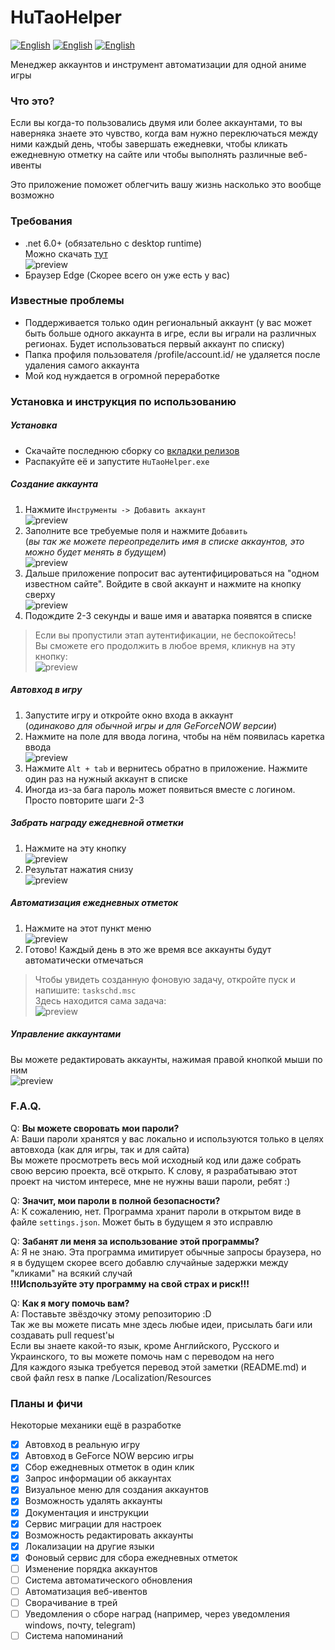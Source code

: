 # HuTaoHelper
[![English](https://img.shields.io/badge/lang-English-red.svg)](README.md)
[![English](https://img.shields.io/badge/мова-Українська-green.svg)](README.ua.md)
[![English](https://img.shields.io/badge/язык-Русский-blue.svg)](README.ru.md)

Менеджер аккаунтов и инструмент автоматизации для
одной аниме игры

### Что это?
Если вы когда-то пользовались двумя или более
аккаунтами, то вы наверняка знаете это чувство,
когда вам нужно переключаться между ними каждый день,
чтобы завершать ежедневки, чтобы кликать ежедневную
отметку на сайте или чтобы выполнять различные
веб-ивенты

Это приложение поможет облегчить вашу жизнь
насколько это вообще возможно

### Требования
- .net 6.0+ (обязательно с desktop runtime)\
Можно скачать [тут](https://dotnet.microsoft.com/en-us/download/dotnet/6.0)\
![preview](Images/ru/Runtime.png)
- Браузер Edge (Скорее всего он уже есть у вас)

### Известные проблемы
- Поддерживается только один региональный аккаунт 
(у вас может быть больше одного аккаунта в игре, если
вы играли на различных регионах. Будет использоваться
первый аккаунт по списку)
- Папка профиля пользователя /profile/account.id/
не удаляется после удаления самого аккаунта
- Мой код нуждается в огромной переработке

### Установка и инструкция по использованию
##### Установка
- Скачайте последнюю сборку со [вкладки релизов](https://github.com/Mishin870/HuTaoHelper/releases)
- Распакуйте её и запустите `HuTaoHelper.exe`

##### Создание аккаунта
1. Нажмите `Инструменты -> Добавить аккаунт`\
![preview](Images/ru/CreateAccount1.png)
2. Заполните все требуемые поля и нажмите `Добавить`\
(_вы так же можете переопределить имя в списке
аккаунтов, это можно будет менять в будущем_)\
![preview](Images/ru/CreateAccount2.png)
3. Дальше приложение попросит вас аутентифицироваться
на "одном известном сайте". Войдите в свой аккаунт
и нажмите на кнопку сверху\
![preview](Images/ru/CreateAccount3.png)
4. Подождите 2-3 секунды и ваше имя и аватарка
появятся в списке
> Если вы пропустили этап аутентификации,
> не беспокойтесь!\
> Вы сможете его продолжить в любое время, кликнув
> на эту кнопку:\
> ![preview](Images/ru/CreateAccount4.png)

##### Автовход в игру
1. Запустите игру и откройте окно входа в аккаунт\
(_одинаково для обычной игры и для GeForceNOW версии_)
2. Нажмите на поле для ввода логина, чтобы на нём
появилась каретка ввода\
![preview](Images/ru/Autologin1.png)
3. Нажмите `Alt + tab` и вернитесь обратно в
приложение. Нажмите один раз на нужный аккаунт
в списке
4. Иногда из-за бага пароль может появиться вместе
с логином. Просто повторите шаги 2-3

##### Забрать награду ежедневной отметки
1. Нажмите на эту кнопку\
   ![preview](Images/ru/CreateAccount4.png)
2. Результат нажатия снизу\
   ![preview](Images/ru/DailyCheckIn1.png)

##### Автоматизация ежедневных отметок
1. Нажмите на этот пункт меню\
   ![preview](Images/ru/DailyCheckIn2.png)
2. Готово! Каждый день в это же время все аккаунты
будут автоматически отмечаться

> Чтобы увидеть созданную фоновую задачу,
> откройте пуск и напишите: `taskschd.msc`\
> Здесь находится сама задача:\
> ![preview](Images/ru/TasksScheduler1.png)

##### Управление аккаунтами
Вы можете редактировать аккаунты, нажимая правой
кнопкой мыши по ним\
![preview](Images/ru/ManageAccounts1.png)

### F.A.Q.
Q: **Вы можете своровать мои пароли?**\
A: Ваши пароли хранятся у вас локально и используются
только в целях автовхода (как для игры, так и для
сайта)\
Вы можете просмотреть весь мой исходный код или
даже собрать свою версию проекта, всё открыто.
К слову, я разрабатываю этот проект на чистом интересе,
мне не нужны ваши пароли, ребят :)

Q: **Значит, мои пароли в полной безопасности?**\
A: К сожалению, нет. Программа хранит пароли в
открытом виде в файле `settings.json`. Может быть
в будущем я это исправлю

Q: **Забанят ли меня за использование этой
программы?**\
A: Я не знаю. Эта программа имитирует обычные
запросы браузера, но я в будущем скорее всего добавлю
случайные задержки между "кликами" на всякий случай\
**!!!Используйте эту программу на свой страх и риск!!!**

Q: **Как я могу помочь вам?**\
A: Поставьте звёздочку этому репозиторию :D\
Так же вы можете писать мне здесь любые идеи,
присылать баги или создавать pull request'ы\
Если вы знаете какой-то язык, кроме Английского,
Русского и Украинского, то вы можете помочь нам
с переводом на него\
Для каждого языка требуется перевод этой заметки
(README.md) и свой файл resx в папке
/Localization/Resources

### Планы и фичи
Некоторые механики ещё в разработке
- [X] Автовход в реальную игру
- [X] Автовход в GeForce NOW версию игры
- [X] Сбор ежедневных отметок в один клик
- [X] Запрос информации об аккаунтах
- [X] Визуальное меню для создания аккаунтов
- [X] Возможность удалять аккаунты
- [X] Документация и инструкции
- [X] Сервис миграции для настроек
- [X] Возможность редактировать аккаунты
- [X] Локализации на другие языки
- [X] Фоновый сервис для сбора ежедневных отметок
- [ ] Изменение порядка аккаунтов
- [ ] Система автоматического обновления
- [ ] Автоматизация веб-ивентов
- [ ] Сворачивание в трей
- [ ] Уведомления о сборе наград (например, через
  уведомления windows, почту, telegram)
- [ ] Система напоминаний
